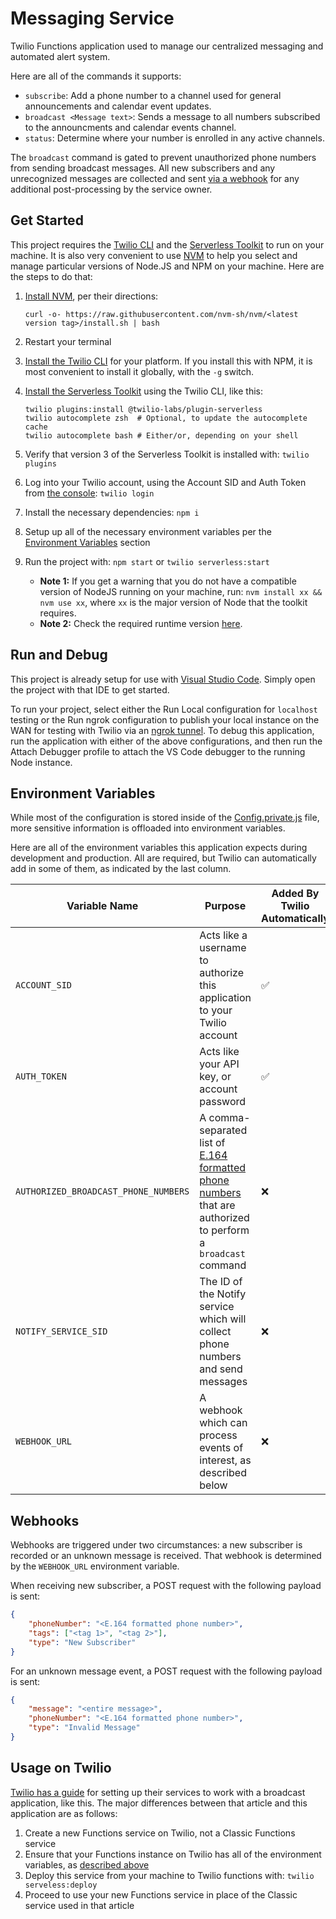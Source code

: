 # Messaging Service

Twilio Functions application used to manage our centralized messaging and automated alert system.

Here are all of the commands it supports:

- `subscribe`: Add a phone number to a channel used for general announcements and calendar event updates.
- `broadcast <Message text>`: Sends a message to all numbers subscribed to the announcments and calendar events channel.
- `status`: Determine where your number is enrolled in any active channels.

The `broadcast` command is gated to prevent unauthorized phone numbers from sending broadcast messages. All new subscribers and any unrecognized messages are collected and sent [via a webhook](#webhooks) for any additional post-processing by the service owner.

## Get Started

This project requires the [Twilio CLI](https://www.twilio.com/docs/twilio-cli/) and the [Serverless Toolkit](https://www.twilio.com/docs/labs/serverless-toolkit) to run on your machine. It is also very convenient to use [NVM](https://github.com/nvm-sh/nvm) to help you select and manage particular versions of Node.JS and NPM on your machine. Here are the steps to do that:

1. [Install NVM](https://github.com/nvm-sh/nvm#install--update-script), per their directions:

    ```shell
   curl -o- https://raw.githubusercontent.com/nvm-sh/nvm/<latest version tag>/install.sh | bash 
   ```

2. Restart your terminal
3. [Install the Twilio CLI](https://www.twilio.com/docs/twilio-cli/quickstart#install-twilio-cli) for your platform. If you install this with NPM, it is most convenient to install it globally, with the `-g` switch.
4. [Install the Serverless Toolkit](https://www.twilio.com/docs/labs/serverless-toolkit/getting-started#install-the-twilio-serverless-toolkit) using the Twilio CLI, like this:

    ```shell
    twilio plugins:install @twilio-labs/plugin-serverless
    twilio autocomplete zsh  # Optional, to update the autocomplete cache
    twilio autocomplete bash # Either/or, depending on your shell
    ```

5. Verify that version 3 of the Serverless Toolkit is installed with: `twilio plugins`
6. Log into your Twilio account, using the Account SID and Auth Token from [the console](https://console.twilio.com/): `twilio login`
7. Install the necessary dependencies: `npm i`
8. Setup up all of the necessary environment variables per the [Environment Variables](#environment-variables) section
9. Run the project with: `npm start` or `twilio serverless:start`
    - **Note 1:** If you get a warning that you do not have a compatible version of NodeJS running on your machine, run: `nvm install xx && nvm use xx`, where `xx` is the major version of Node that the toolkit requires.
    - **Note 2:** Check the required runtime version [here](https://www.twilio.com/docs/runtime/runtime-node-upgrade).

## Run and Debug

This project is already setup for use with [Visual Studio Code](https://code.visualstudio.com/). Simply open the project with that IDE to get started.

To run your project, select either the Run Local configuration for `localhost` testing or the Run ngrok configuration to publish your local instance on the WAN for testing with Twilio via an [ngrok tunnel](https://ngrok.com). To debug this application, run the application with either of the above configurations, and then run the Attach Debugger profile to attach the VS Code debugger to the running Node instance.

## Environment Variables

While most of the configuration is stored inside of the [Config.private.js](/assets/Config.private.js) file, more sensitive information is offloaded into environment variables.

Here are all of the environment variables this application expects during development and production. All are required, but Twilio can automatically add in some of them, as indicated by the last column.

| Variable Name                        | Purpose                                                                                                                                                        | Added By Twilio Automatically |
|--------------------------------------|----------------------------------------------------------------------------------------------------------------------------------------------------------------|-------------------------------|
| `ACCOUNT_SID`                        | Acts like a username to authorize this application to your Twilio account                                                                                      | :white_check_mark:            |
| `AUTH_TOKEN`                         | Acts like your API key, or account password                                                                                                                    | :white_check_mark:            |
| `AUTHORIZED_BROADCAST_PHONE_NUMBERS` | A comma-separated list of [E.164 formatted phone numbers](https://www.twilio.com/docs/glossary/what-e164) that are authorized to perform a `broadcast` command | :x:                           |
| `NOTIFY_SERVICE_SID`                 | The ID of the Notify service which will collect phone numbers and send messages                                                                                | :x:                           |
| `WEBHOOK_URL`                        | A webhook which can process events of interest, as described below                                                                                             | :x:                           |

## Webhooks

Webhooks are triggered under two circumstances: a new subscriber is recorded or an unknown message is received. That webhook is determined by the `WEBHOOK_URL` environment variable.

When receiving new subscriber, a POST request with the following payload is sent:

```json
{
    "phoneNumber": "<E.164 formatted phone number>",
    "tags": ["<tag 1>", "<tag 2>"],
    "type": "New Subscriber"
}
```

For an unknown message event, a POST request with the following payload is sent:

```json
{
    "message": "<entire message>",
    "phoneNumber": "<E.164 formatted phone number>",
    "type": "Invalid Message"
}
```

## Usage on Twilio

[Twilio has a guide](https://www.twilio.com/blog/2017/12/how-to-set-up-sms-broadcasts-in-five-minutes.html) for setting up their services to work with a broadcast application, like this. The major differences between that article and this application are as follows:

1. Create a new Functions service on Twilio, not a Classic Functions service
2. Ensure that your Functions instance on Twilio has all of the environment variables, as [described above](#environment-variables)
3. Deploy this service from your machine to Twilio functions with: `twilio serveless:deploy`
4. Proceed to use your new Functions service in place of the Classic service used in that article
